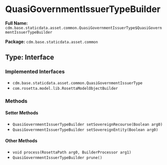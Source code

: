 # QuasiGovernmentIssuerTypeBuilder

**Full Name:** `cdm.base.staticdata.asset.common.QuasiGovernmentIssuerType$QuasiGovernmentIssuerTypeBuilder`

**Package:** `cdm.base.staticdata.asset.common`

## Type: Interface

### Implemented Interfaces

- `cdm.base.staticdata.asset.common.QuasiGovernmentIssuerType`
- `com.rosetta.model.lib.RosettaModelObjectBuilder`

### Methods

#### Setter Methods

- `QuasiGovernmentIssuerTypeBuilder setSovereignRecourse(Boolean arg0)`
- `QuasiGovernmentIssuerTypeBuilder setSovereignEntity(Boolean arg0)`

#### Other Methods

- `void process(RosettaPath arg0, BuilderProcessor arg1)`
- `QuasiGovernmentIssuerTypeBuilder prune()`

